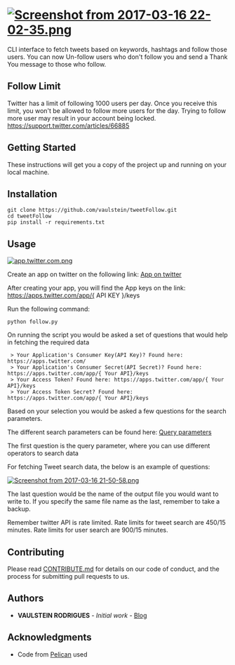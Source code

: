 # [![Screenshot from 2017-03-16 22-02-35.png](https://s28.postimg.org/xzqkds41p/Screenshot_from_2017_03_16_22_02_35.png)](https://postimg.org/image/96h0d4l15/)


CLI interface to fetch tweets based on keywords, hashtags and follow those users.
You can now Un-follow users who don't follow you and send a Thank You message to those who follow.

## Follow Limit

Twitter has a limit of following 1000 users per day.
Once you receive this limit, you won't be allowed to follow more users for the day.
Trying to follow more user may result in your account being locked.
https://support.twitter.com/articles/66885

## Getting Started

These instructions will get you a copy of the project up and running on your local machine.

## Installation

    git clone https://github.com/vaulstein/tweetFollow.git
    cd tweetFollow
    pip install -r requirements.txt

## Usage

[![app.twitter.com.png](https://s4.postimg.org/5cwwhsgi5/app_twitter_com.png)](https://postimg.org/image/dv6cm4n0p/)

Create an app on twitter on the following link:
    [App on twitter](https://apps.twitter.com/)

After creating your app, you will find the App keys on the link: https://apps.twitter.com/app/{ API KEY }/keys

Run the following command:

    python follow.py

On running the script you would be asked a set of questions that would help in fetching the required data

     > Your Application's Consumer Key(API Key)? Found here: https://apps.twitter.com/
     > Your Application's Consumer Secret(API Secret)? Found here: https://apps.twitter.com/app/{ Your API}/keys
     > Your Access Token? Found here: https://apps.twitter.com/app/{ Your API}/keys
     > Your Access Token Secret? Found here: https://apps.twitter.com/app/{ Your API}/keys

Based on your selection you would be asked a few questions for the search parameters.

The different search parameters can be found here:
[Query parameters](https://dev.twitter.com/rest/public/search)

The first question is the query parameter, where you can use different operators to search data

For fetching Tweet search data, the below is an example of questions:

[![Screenshot from 2017-03-16 21-50-58.png](https://s22.postimg.org/8pv8przoh/Screenshot_from_2017_03_16_21_50_58.png)](https://postimg.org/image/iaevcnp0d/)

The last question would be the name of the output file you would want to write to.
If you specify the same file name as the last, remember to take a backup.

Remember twitter API is rate limited.
Rate limits for tweet search are 450/15 minutes.
Rate limits for user search are 900/15 minutes.


## Contributing

Please read [CONTRIBUTE.md](CONTRIBUTE.md) for details on our code of conduct, and the process for submitting pull requests to us.


## Authors

* **VAULSTEIN RODRIGUES** - *Initial work* - [Blog](https://vaulstein.github.io)



## Acknowledgments

* Code from [Pelican](https://github.com/getpelican/pelican) used